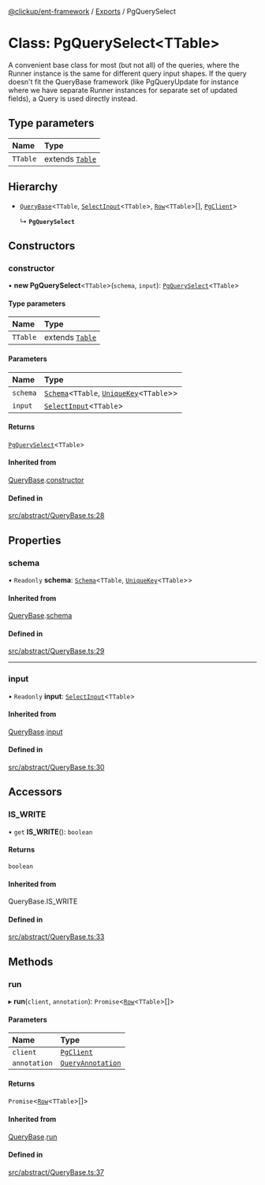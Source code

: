 [@clickup/ent-framework](../README.md) / [Exports](../modules.md) / PgQuerySelect

# Class: PgQuerySelect\<TTable\>

A convenient base class for most (but not all) of the queries, where the
Runner instance is the same for different query input shapes. If the query
doesn't fit the QueryBase framework (like PgQueryUpdate for instance where we
have separate Runner instances for separate set of updated fields), a Query
is used directly instead.

## Type parameters

| Name | Type |
| :------ | :------ |
| `TTable` | extends [`Table`](../modules.md#table) |

## Hierarchy

- [`QueryBase`](QueryBase.md)\<`TTable`, [`SelectInput`](../modules.md#selectinput)\<`TTable`\>, [`Row`](../modules.md#row)\<`TTable`\>[], [`PgClient`](PgClient.md)\>

  ↳ **`PgQuerySelect`**

## Constructors

### constructor

• **new PgQuerySelect**\<`TTable`\>(`schema`, `input`): [`PgQuerySelect`](PgQuerySelect.md)\<`TTable`\>

#### Type parameters

| Name | Type |
| :------ | :------ |
| `TTable` | extends [`Table`](../modules.md#table) |

#### Parameters

| Name | Type |
| :------ | :------ |
| `schema` | [`Schema`](Schema.md)\<`TTable`, [`UniqueKey`](../modules.md#uniquekey)\<`TTable`\>\> |
| `input` | [`SelectInput`](../modules.md#selectinput)\<`TTable`\> |

#### Returns

[`PgQuerySelect`](PgQuerySelect.md)\<`TTable`\>

#### Inherited from

[QueryBase](QueryBase.md).[constructor](QueryBase.md#constructor)

#### Defined in

[src/abstract/QueryBase.ts:28](https://github.com/clickup/ent-framework/blob/master/src/abstract/QueryBase.ts#L28)

## Properties

### schema

• `Readonly` **schema**: [`Schema`](Schema.md)\<`TTable`, [`UniqueKey`](../modules.md#uniquekey)\<`TTable`\>\>

#### Inherited from

[QueryBase](QueryBase.md).[schema](QueryBase.md#schema)

#### Defined in

[src/abstract/QueryBase.ts:29](https://github.com/clickup/ent-framework/blob/master/src/abstract/QueryBase.ts#L29)

___

### input

• `Readonly` **input**: [`SelectInput`](../modules.md#selectinput)\<`TTable`\>

#### Inherited from

[QueryBase](QueryBase.md).[input](QueryBase.md#input)

#### Defined in

[src/abstract/QueryBase.ts:30](https://github.com/clickup/ent-framework/blob/master/src/abstract/QueryBase.ts#L30)

## Accessors

### IS\_WRITE

• `get` **IS_WRITE**(): `boolean`

#### Returns

`boolean`

#### Inherited from

QueryBase.IS\_WRITE

#### Defined in

[src/abstract/QueryBase.ts:33](https://github.com/clickup/ent-framework/blob/master/src/abstract/QueryBase.ts#L33)

## Methods

### run

▸ **run**(`client`, `annotation`): `Promise`\<[`Row`](../modules.md#row)\<`TTable`\>[]\>

#### Parameters

| Name | Type |
| :------ | :------ |
| `client` | [`PgClient`](PgClient.md) |
| `annotation` | [`QueryAnnotation`](../interfaces/QueryAnnotation.md) |

#### Returns

`Promise`\<[`Row`](../modules.md#row)\<`TTable`\>[]\>

#### Inherited from

[QueryBase](QueryBase.md).[run](QueryBase.md#run)

#### Defined in

[src/abstract/QueryBase.ts:37](https://github.com/clickup/ent-framework/blob/master/src/abstract/QueryBase.ts#L37)
